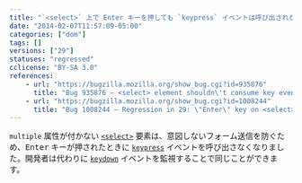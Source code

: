 ```yaml
---
title: "`<select>` 上で Enter キーを押しても `keypress` イベントは呼び出されなくなりました"
date: "2014-02-07T11:57:09-05:00"
categories: ["dom"]
tags: []
versions: ["29"]
statuses: "regressed"
cclicense: "BY-SA 3.0"
references:
    - url: "https://bugzilla.mozilla.org/show_bug.cgi?id=935876"
      title: "Bug 935876 – <select> element shouldn\'t consume key events which don\'t cause any default action"
    - url: "https://bugzilla.mozilla.org/show_bug.cgi?id=1008244"
      title: "Bug 1008244 – Regression in 29: \"Enter\" key on <select> element no longer fires a keypress event"
---
```

`multiple` 属性が付かない [`<select>`](https://developer.mozilla.org/ja/docs/Web/HTML/Element/select) 要素は、意図しないフォーム送信を防ぐため、<kbd>Enter</kbd> キーが押されたときに [`keypress`](https://developer.mozilla.org/ja/docs/Web/Reference/Events/keypress) イベントを呼び出さなくなりました。開発者は代わりに [`keydown`](https://developer.mozilla.org/ja/docs/Web/Reference/Events/keydown) イベントを監視することで同じことができます。

